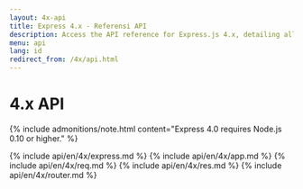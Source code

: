 ```yaml
---
layout: 4x-api
title: Express 4.x - Referensi API
description: Access the API reference for Express.js 4.x, detailing all modules, methods, and properties for building web applications with this version.
menu: api
lang: id
redirect_from: /4x/api.html
---
```


<div id="api-doc" markdown="1">

  <h1>4.x API</h1>

{% include admonitions/note.html content="Express 4.0 requires Node.js 0.10 or higher." %}

{% include api/en/4x/express.md %}
{% include api/en/4x/app.md %}
{% include api/en/4x/req.md %}
{% include api/en/4x/res.md %}
{% include api/en/4x/router.md %}

</div>

